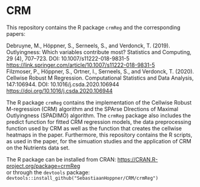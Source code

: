 # CRM
This repository contains the R package `crmReg` and the corresponding papers:

Debruyne, M., Höppner, S., Serneels, S., and Verdonck, T. (2019). Outlyingness: Which variables contribute most? Statistics and Computing, 29 (4), 707–723. DOI: 10.1007/s11222-018-9831-5  
https://link.springer.com/article/10.1007/s11222-018-9831-5  
Filzmoser, P., Höppner, S., Ortner, I., Serneels, S., and Verdonck, T. (2020). Cellwise Robust M Regression. Computational Statistics and Data Analysis, 147:106944. DOI: 10.1016/j.csda.2020.106944  
https://doi.org/10.1016/j.csda.2020.106944

The R package `crmReg` contains the implementation of the Cellwise Robust M-regression (CRM) algorithm and the SPArse DIrections of Maximal Outlyingness (SPADIMO) algorithm. The `crmReg` package also includes the predict function for fitted CRM regression models, the data preprocessing function used by CRM as well as the function that creates the cellwise heatmaps in the paper. Furthermore, this repository contains the R scripts, as used in the paper, for the simuation studies and the application of CRM on the Nutrients data set.

The R package can be installed from CRAN: https://CRAN.R-project.org/package=crmReg  
or through the `devtools` package: `devtools::install_github("SebastiaanHoppner/CRM/crmReg")`

